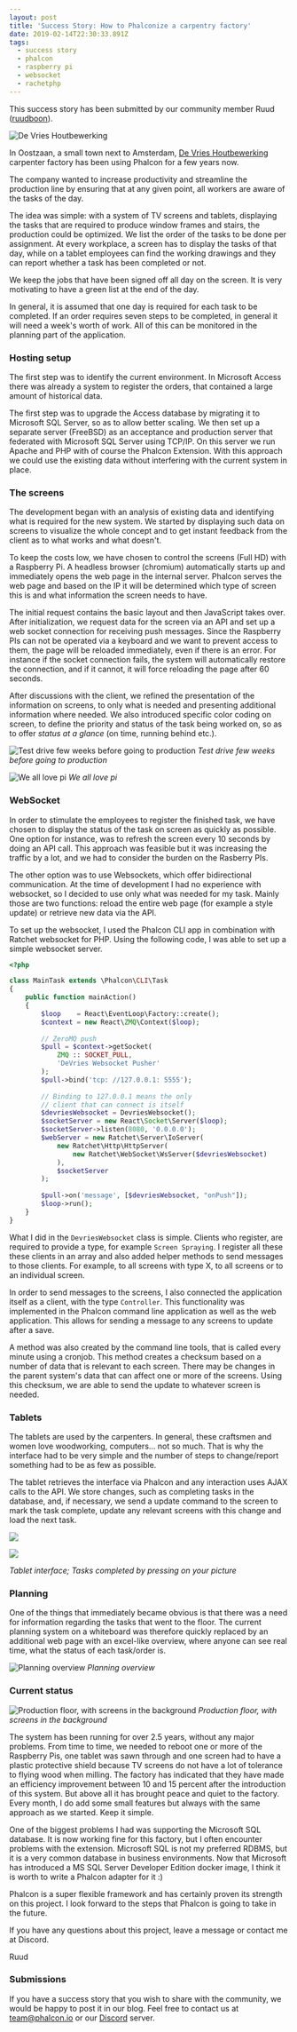 ```yaml
---
layout: post
title: 'Success Story: How to Phalconize a carpentry factory'
date: 2019-02-14T22:30:33.891Z
tags:
  - success story
  - phalcon
  - raspberry pi
  - websocket
  - rachetphp
---
```

This success story has been submitted by our community member Ruud ([ruudboon](https://github.com/ruudboon)).

<!--more-->

![De Vries Houtbewerking](/assets/files/devries-factory.jpg "De Vries Houtbewerking")

In Oostzaan, a small town next to Amsterdam, [De Vries Houtbewerking](https://www.devrieshoutbewerking.nl) carpenter factory has been using Phalcon for a few years now. 

The company wanted to increase productivity and streamline the production line by ensuring that at any given point, all workers are aware of the tasks of the day.

The idea was simple: with a system of TV screens and tablets, displaying the tasks that are required to produce window frames and stairs, the production could be optimized. We list the order of the tasks to be done per assignment. At every workplace, a screen has to display the tasks of that day, while on a tablet employees can find the working drawings and they can report whether a task has been completed or not. 

We keep the jobs that have been signed off all day on the screen. It is very motivating to have a green list at the end of the day.

In general, it is assumed that one day is required for each task to be completed. If an order requires seven steps to be completed, in general it will need a week's worth of work. All of this can be monitored in the planning part of the application.

### Hosting setup

The first step was to identify the current environment. In Microsoft Access there was already a system to register the orders, that contained a large amount of historical data.

The first step was to upgrade the Access database by migrating it to Microsoft SQL Server, so as to allow better scaling. We then set up a separate server (FreeBSD) as an acceptance and production server that federated with Microsoft SQL Server using TCP/IP. On this server we run Apache and PHP with of course the Phalcon Extension. With this approach we could use the existing data without interfering with the current system in place.

### The screens

The development began with an analysis of existing data and identifying what is required for the new system. We started by displaying such data on screens to visualize the whole concept and to get instant feedback from the client as to what works and what doesn't. 

To keep the costs low, we have chosen to control the screens (Full HD) with a Raspberry Pi. A headless browser (chromium) automatically starts up and immediately opens the web page in the internal server. Phalcon serves the web page and based on the IP it will be determined which type of screen this is and what information the screen needs to have.

The initial request contains the basic layout and then JavaScript takes over. After initialization, we request data for the screen via an API and set up a web socket connection for receiving push messages. Since the Raspberry PIs can not be operated via a keyboard and we want to prevent access to them, the page will be reloaded immediately, even if there is an error. For instance if the socket connection fails, the system will automatically restore the connection, and if it cannot, it will force reloading the page after 60 seconds. 

After discussions with the client, we refined the presentation of the information on screens, to only what is needed and presenting additional information where needed. We also introduced specific color coding on screen, to define the priority and status of the task being worked on, so as to offer _status at a glance_ (on time, running behind etc.).

![Test drive few weeks before going to production](/assets/files/devries-screens.jpg "Test drive few weeks before going to production")
_Test drive few weeks before going to production_

![](/assets/files/devries-pi.jpg "We all love pi")
_We all love pi_

### WebSocket

In order to stimulate the employees to register the finished task, we have chosen to display the status of the task on screen as quickly as possible. One option for instance, was to refresh the screen every 10 seconds by doing an API call. This approach was feasible but it was increasing the traffic by a lot, and we had to consider the burden on the Rasberry PIs. 

The other option was to use Websockets, which offer bidirectional communication. At the time of development I had no experience with websocket, so I decided to use only what was needed for my task. Mainly those are two functions: reload the entire web page (for example a style update) or retrieve new data via the API.

To set up the websocket, I used the Phalcon CLI app in combination with Ratchet websocket for PHP. Using the following code, I was able to set up a simple websocket server.

```php
<?php

class MainTask extends \Phalcon\CLI\Task
{
    public function mainAction()
    {
        $loop    = React\EventLoop\Factory::create();
        $context = new React\ZMQ\Context($loop);
        
        // ZeroMQ push
        $pull = $context->getSocket(
            ZMQ :: SOCKET_PULL, 
            'DeVries Websocket Pusher'
        );
        $pull->bind('tcp: //127.0.0.1: 5555');
        
        // Binding to 127.0.0.1 means the only 
        // client that can connect is itself
        $devriesWebsocket = DevriesWebsocket();
        $socketServer = new React\Socket\Server($loop);
        $socketServer->listen(8080, '0.0.0.0');
        $webServer = new Ratchet\Server\IoServer(
            new Ratchet\Http\HttpServer(
                new Ratchet\WebSocket\WsServer($devriesWebsocket)
            ), 
            $socketServer
        );
        
        $pull->on('message', [$devriesWebsocket, "onPush"]);
        $loop->run();    
    }
}
```

What I did in the `DevriesWebsocket` class is simple. Clients who register, are required to provide a type, for example `Screen Spraying`. I register all these these clients in an array and also added helper methods to send messages to those clients. For example, to all screens with type X, to all screens or to an individual screen.

In order to send messages to the screens, I also connected the application itself as a client, with the type `Controller`. This functionality was implemented in the Phalcon command line application as well as the web application. This allows for sending a message to any screens to update after a save.

A method was also created by the command line tools, that is called every minute using a cronjob. This method creates a checksum based on a number of data that is relevant to each screen. There may be changes in the parent system's data that can affect one or more of the screens. Using this checksum, we are able to send the update to whatever screen is needed.

### Tablets

The tablets are used by the carpenters. In general, these craftsmen and women love woodworking, computers... not so much. That is why the interface had to be very simple and the number of steps to change/report something had to be as few as possible.

The tablet retrieves the interface via Phalcon and any interaction uses AJAX calls to the API. We store changes, such as completing tasks in the database, and, if necessary, we send a update command to the screen to mark the task complete, update any relevant screens with this change and load the next task.

![](/assets/files/devries-tablet-01.png)

![](/assets/files/devries-tablet-02.jpg)

_Tablet interface; Tasks completed by pressing on your picture_

### Planning

One of the things that immediately became obvious is that there was a need for information regarding the tasks that went to the floor. The current planning system on a whiteboard was therefore quickly replaced by an additional web page with an excel-like overview, where anyone can see real time, what the status of each task/order is.

![](/assets/files/devries-planning.png "Planning overview")
_Planning overview_

### Current status

![](/assets/files/devries-floor.jpg "Production floor, with screens in the background")
_Production floor, with screens in the background_

The system has been running for over 2.5 years, without any major problems. From time to time, we needed to reboot one or more of the Raspberry Pis, one tablet was sawn through and one screen had to have a plastic protective shield because TV screens do not have a lot of tolerance to flying wood when milling. The factory has indicated that they have made an efficiency improvement between 10 and 15 percent after the introduction of this system. But above all it has brought peace and quiet to the factory. Every month, I do add some small features but always with the same approach as we started. Keep it simple.

One of the biggest problems I had was supporting the Microsoft SQL database. It is now working fine for this factory, but I often encounter problems with the extension. Microsoft SQL is not my preferred RDBMS, but it is a very common database in business environments. Now that Microsoft has introduced a MS SQL Server Developer Edition docker image, I think it is worth to write a Phalcon adapter for it :) 

Phalcon is a super flexible framework and has certainly proven its strength on this project. I look forward to the steps that Phalcon is going to take in the future. 

If you have any questions about this project, leave a message or contact me at Discord.

Ruud

### Submissions
If you have a success story that you wish to share with the community, we would be happy to post it in our blog. Feel free to contact us at team@phalcon.io or our [Discord](https://phalcon.io/discord) server.
